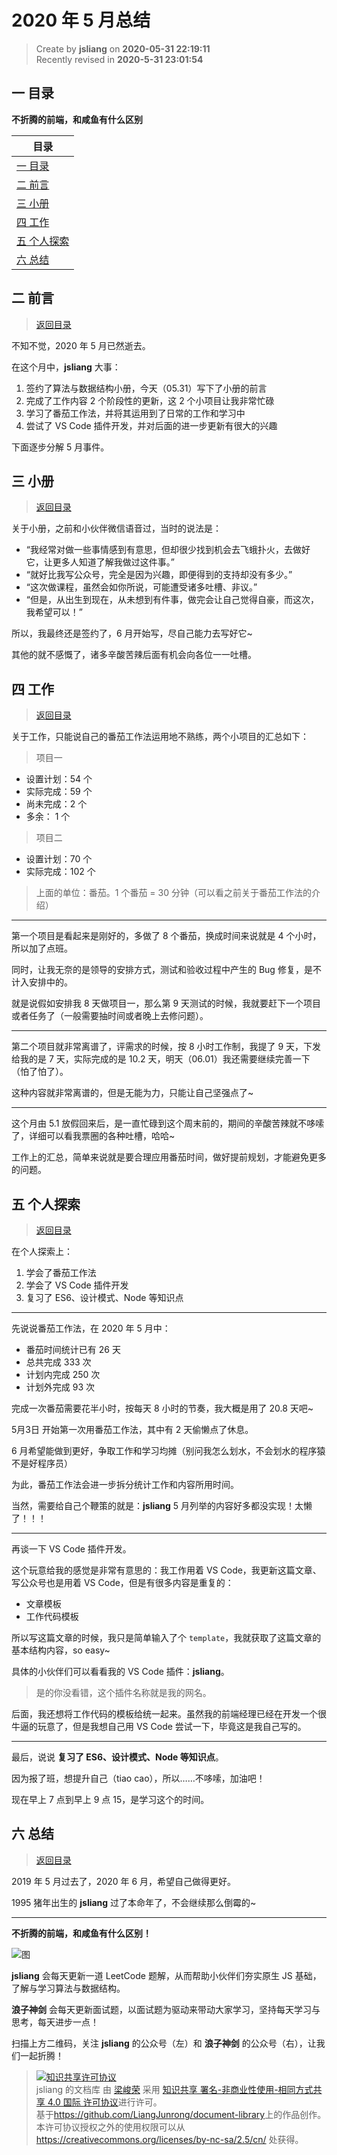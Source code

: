 2020 年 5 月总结
===

> Create by **jsliang** on **2020-05-31 22:19:11**  
> Recently revised in **2020-5-31 23:01:54**  

## <a name="chapter-one" id="chapter-one"></a>一 目录

**不折腾的前端，和咸鱼有什么区别**

| 目录 |
| --- |
| [一 目录](#chapter-one) |
| <a name="catalog-chapter-two" id="catalog-chapter-two"></a>[二 前言](#chapter-two) |
| <a name="catalog-chapter-three" id="catalog-chapter-three"></a>[三 小册](#chapter-three) |
| <a name="catalog-chapter-four" id="catalog-chapter-four"></a>[四 工作](#chapter-four) |
| <a name="catalog-chapter-five" id="catalog-chapter-five"></a>[五 个人探索](#chapter-five) |
| <a name="catalog-chapter-six" id="catalog-chapter-six"></a>[六 总结](#chapter-six) |

## <a name="chapter-two" id="chapter-two"></a>二 前言

> [返回目录](#chapter-one)

不知不觉，2020 年 5 月已然逝去。

在这个月中，**jsliang** 大事：

1. 签约了算法与数据结构小册，今天（05.31）写下了小册的前言
2. 完成了工作内容 2 个阶段性的更新，这 2 个小项目让我非常忙碌
3. 学习了番茄工作法，并将其运用到了日常的工作和学习中
4. 尝试了 VS Code 插件开发，并对后面的进一步更新有很大的兴趣

下面逐步分解 5 月事件。

## <a name="chapter-three" id="chapter-three"></a>三 小册

> [返回目录](#chapter-one)

关于小册，之前和小伙伴微信语音过，当时的说法是：

* “我经常对做一些事情感到有意思，但却很少找到机会去飞蛾扑火，去做好它，让更多人知道了解我做过这件事。”
* “就好比我写公众号，完全是因为兴趣，即便得到的支持却没有多少。”
* “这次做课程，虽然会如你所说，可能遭受诸多吐槽、非议。”
* “但是，从出生到现在，从未想到有件事，做完会让自己觉得自豪，而这次，我希望可以！”

所以，我最终还是签约了，6 月开始写，尽自己能力去写好它~

其他的就不感慨了，诸多辛酸苦辣后面有机会向各位一一吐槽。

## <a name="chapter-four" id="chapter-four"></a>四 工作

> [返回目录](#chapter-one)

关于工作，只能说自己的番茄工作法运用地不熟练，两个小项目的汇总如下：

> 项目一

* 设置计划：54 个
* 实际完成：59 个
* 尚未完成：2 个
* 多余： 1 个

> 项目二

* 设置计划：70 个
* 实际完成：102 个

> 上面的单位：番茄。1 个番茄 = 30 分钟（可以看之前关于番茄工作法的介绍）

---

第一个项目是看起来是刚好的，多做了 8 个番茄，换成时间来说就是 4 个小时，所以加了点班。

同时，让我无奈的是领导的安排方式，测试和验收过程中产生的 Bug 修复，是不计入安排中的。

就是说假如安排我 8 天做项目一，那么第 9 天测试的时候，我就要赶下一个项目或者任务了（一般需要抽时间或者晚上去修问题）。

---

第二个项目就非常离谱了，评需求的时候，按 8 小时工作制，我提了 9 天，下发给我的是 7 天，实际完成的是 10.2 天，明天（06.01）我还需要继续完善一下（怕了怕了）。

这种内容就非常离谱的，但是无能为力，只能让自己坚强点了~

---

这个月由 5.1 放假回来后，是一直忙碌到这个周末前的，期间的辛酸苦辣就不哆嗦了，详细可以看我票圈的各种吐槽，哈哈~

工作上的汇总，简单来说就是要合理应用番茄时间，做好提前规划，才能避免更多的问题。

## <a name="chapter-five" id="chapter-five"></a>五 个人探索

> [返回目录](#chapter-one)

在个人探索上：

1. 学会了番茄工作法
2. 学会了 VS Code 插件开发
3. 复习了 ES6、设计模式、Node 等知识点

---

先说说番茄工作法，在 2020 年 5 月中：

* 番茄时间统计已有 26 天
* 总共完成 333 次
* 计划内完成 250 次
* 计划外完成 93 次

完成一次番茄需要花半小时，按每天 8 小时的节奏，我大概是用了 20.8 天吧~

5月3日 开始第一次用番茄工作法，其中有 2 天偷懒点了休息。

6 月希望能做到更好，争取工作和学习均摊（别问我怎么划水，不会划水的程序猿不是好程序员）

为此，番茄工作法会进一步拆分统计工作和内容所用时间。

当然，需要给自己个鞭策的就是：**jsliang** 5 月列举的内容好多都没实现！太懒了！！！

---

再谈一下 VS Code 插件开发。

这个玩意给我的感觉是非常有意思的：我工作用着 VS Code，我更新这篇文章、写公众号也是用着 VS Code，但是有很多内容是重复的：

* 文章模板
* 工作代码模板

所以写这篇文章的时候，我只是简单输入了个 `template`，我就获取了这篇文章的基本结构内容，so easy~

具体的小伙伴们可以看看我的 VS Code 插件：**jsliang**。

> 是的你没看错，这个插件名称就是我的网名。

后面，我还想将工作代码的模板给统一起来。虽然我的前端经理已经在开发一个很牛逼的玩意了，但是我想自己用 VS Code 尝试一下，毕竟这是我自己写的。

---

最后，说说 **复习了 ES6、设计模式、Node 等知识点**。

因为报了班，想提升自己（tiao cao），所以……不哆嗦，加油吧！

现在早上 7 点到早上 9 点 15，是学习这个的时间。

## <a name="chapter-six" id="chapter-six"></a>六 总结

> [返回目录](#chapter-one)

2019 年 5 月过去了，2020 年 6 月，希望自己做得更好。

1995 猪年出生的 **jsliang** 过了本命年了，不会继续那么倒霉的~

---

**不折腾的前端，和咸鱼有什么区别！**

![图](https://github.com/LiangJunrong/document-library/blob/master/public-repertory/img/z-index-small.png?raw=true)

**jsliang** 会每天更新一道 LeetCode 题解，从而帮助小伙伴们夯实原生 JS 基础，了解与学习算法与数据结构。

**浪子神剑** 会每天更新面试题，以面试题为驱动来带动大家学习，坚持每天学习与思考，每天进步一点！

扫描上方二维码，关注 **jsliang** 的公众号（左）和 **浪子神剑** 的公众号（右），让我们一起折腾！

> <a rel="license" href="http://creativecommons.org/licenses/by-nc-sa/4.0/"><img alt="知识共享许可协议" style="border-width:0" src="https://i.creativecommons.org/l/by-nc-sa/4.0/88x31.png" /></a><br /><span xmlns:dct="http://purl.org/dc/terms/" property="dct:title">jsliang 的文档库</span> 由 <a xmlns:cc="http://creativecommons.org/ns#" href="https://github.com/LiangJunrong/document-library" property="cc:attributionName" rel="cc:attributionURL">梁峻荣</a> 采用 <a rel="license" href="http://creativecommons.org/licenses/by-nc-sa/4.0/">知识共享 署名-非商业性使用-相同方式共享 4.0 国际 许可协议</a>进行许可。<br />基于<a xmlns:dct="http://purl.org/dc/terms/" href="https://github.com/LiangJunrong/document-library" rel="dct:source">https://github.com/LiangJunrong/document-library</a>上的作品创作。<br />本许可协议授权之外的使用权限可以从 <a xmlns:cc="http://creativecommons.org/ns#" href="https://creativecommons.org/licenses/by-nc-sa/2.5/cn/" rel="cc:morePermissions">https://creativecommons.org/licenses/by-nc-sa/2.5/cn/</a> 处获得。